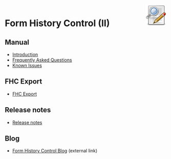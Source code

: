 <img align="right" src="./img/fhc-64.png" alt="Form History Control icon" title="Form History Control icon">

# Form History Control (II)

## Manual
- [Introduction](Manual/Manual.md)
- [Frequently Asked Questions](Manual/FAQ.md)
- [Known Issues](Manual/KnownIssues.md)
## FHC Export
- [FHC Export](FHCExport.md)
## Release notes
- [Release notes](ReleaseNotes/fhc-releasenotes.md)
## Blog
- [Form History Control Blog](https://formhistory.blogspot.com/) (external link)